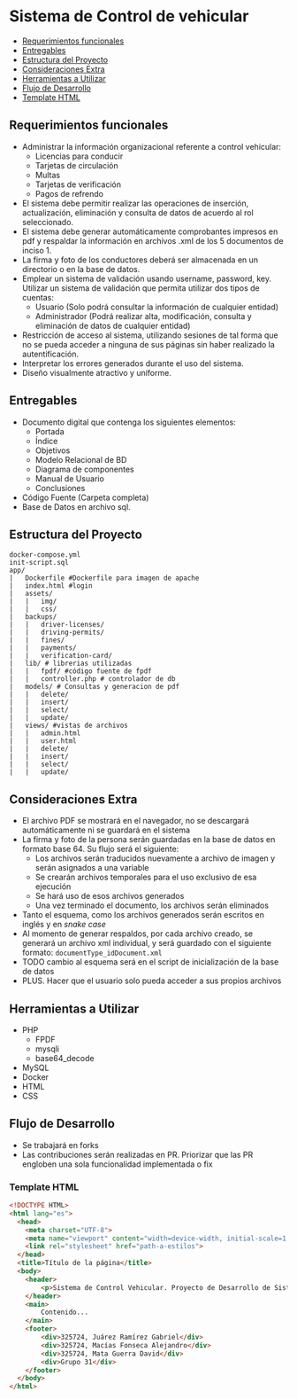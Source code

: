 # Sistema de Control de vehicular 

- [Requerimientos funcionales](##requerimientos-funcionales)
- [Entregables](#entregables)
- [Estructura del Proyecto](#estructura-del-proyecto)
- [Consideraciones Extra](#consideraciones-extra)
- [Herramientas a Utilizar](#herramientas-a-utilizar)
- [Flujo de Desarrollo](#flujo-de-desarrollo)
- [Template HTML](#template-html)

## Requerimientos funcionales
- Administrar la información organizacional referente a control vehicular:
  - Licencias para conducir
  - Tarjetas de circulación
  - Multas
  - Tarjetas de verificación  
  - Pagos de refrendo
- El sistema debe permitir realizar las operaciones de inserción, actualización, eliminación y consulta de datos de acuerdo al rol seleccionado.
- El sistema debe generar automáticamente comprobantes impresos en pdf y respaldar la información en archivos .xml de los 5 documentos de inciso 1.
- La firma   y foto de  los conductores deberá ser almacenada en un directorio o en la base de datos.
- Emplear un sistema de validación usando username, password, key. Utilizar un sistema de validación que permita utilizar dos tipos de cuentas:
  - Usuario (Solo podrá consultar la información de cualquier entidad)
  - Administrador (Podrá realizar alta, modificación, consulta y eliminación de datos de cualquier entidad)
- Restricción de acceso al sistema, utilizando sesiones de tal forma que no se pueda acceder a ninguna de sus páginas sin haber realizado la autentificación.
- Interpretar  los errores  generados durante el uso del sistema.
- Diseño visualmente atractivo y uniforme.

## Entregables
- Documento digital que contenga los siguientes elementos:
    - Portada
    - Índice
    - Objetivos
    - Modelo Relacional de BD
    - Diagrama de componentes
    - Manual de Usuario
    - Conclusiones 
- Código Fuente (Carpeta completa)
- Base de Datos en archivo sql.

## Estructura del Proyecto

```
docker-compose.yml
init-script.sql
app/
|   Dockerfile #Dockerfile para imagen de apache
|   index.html #login
|   assets/
|   |   img/
|   |   css/
|   backups/
|   |   driver-licenses/
|   |   driving-permits/
|   |   fines/
|   |   payments/
|   |   verification-card/
|   lib/ # librerias utilizadas
|   |   fpdf/ #código fuente de fpdf
|   |   controller.php # controlador de db
|   models/ # Consultas y generacion de pdf
|   |   delete/
|   |   insert/
|   |   select/
|   |   update/
|   views/ #vistas de archivos
|   |   admin.html
|   |   user.html
|   |   delete/
|   |   insert/
|   |   select/
|   |   update/
```

## Consideraciones Extra
- El archivo PDF se mostrará en el navegador, no se descargará automáticamente ni se guardará en el sistema
- La firma y foto de la persona serán guardadas en la base de datos en formato base 64. Su flujo será el siguiente:
  - Los archivos serán traducidos nuevamente a archivo de imagen y serán asignados a una variable
  - Se crearán archivos temporales para el uso exclusivo de esa ejecución
  - Se hará uso de esos archivos generados
  - Una vez terminado el documento, los archivos serán eliminados
- Tanto el esquema, como los archivos generados serán escritos en inglés y en *snake case*
- Al momento de generar respaldos, por cada archivo creado, se generará un archivo xml individual, y será guardado con el siguiente formato: `documentType_idDocument.xml`
- TODO cambio al esquema será en el script de inicialización de la base de datos
- PLUS. Hacer que el usuario solo pueda acceder a sus propios archivos
## Herramientas a Utilizar
- PHP
  - FPDF
  - mysqli
  - base64\_decode
- MySQL
- Docker
- HTML
- CSS
## Flujo de Desarrollo
- Se trabajará en forks
- Las contribuciones serán realizadas en PR. Priorizar que las PR engloben una sola funcionalidad implementada o fix

### Template HTML
```html
<!DOCTYPE HTML>
<html lang="es">
  <head>
    <meta charset="UTF-8">
    <meta name="viewport" content="width=device-width, initial-scale=1.0">
    <link rel="stylesheet" href="path-a-estilos">
  </head>
  <title>Título de la página</title>
  <body>
    <header>
        <p>Sistema de Control Vehicular. Proyecto de Desarrollo de Sistemas de Internet 25-1</p>
    </header>
    <main>
        Contenido...
    </main>
    <footer>
        <div>325724, Juárez Ramírez Gabriel</div>
        <div>325724, Macías Fonseca Alejandro</div>
        <div>325724, Mata Guerra David</div>
        <div>Grupo 31</div>
    </footer>
  </body>
</html>
```
